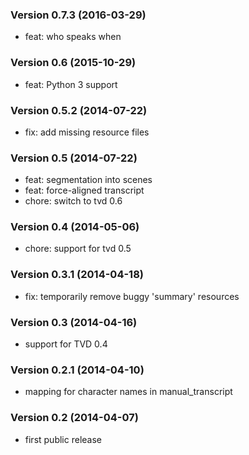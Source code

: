 ### Version 0.7.3 (2016-03-29)

  - feat: who speaks when

### Version 0.6 (2015-10-29)

  - feat: Python 3 support

### Version 0.5.2 (2014-07-22)

  - fix: add missing resource files

### Version 0.5 (2014-07-22)

  - feat: segmentation into scenes
  - feat: force-aligned transcript
  - chore: switch to tvd 0.6

### Version 0.4 (2014-05-06)

  - chore: support for tvd 0.5

### Version 0.3.1 (2014-04-18)

  - fix: temporarily remove buggy 'summary' resources

### Version 0.3 (2014-04-16)

  - support for TVD 0.4

### Version 0.2.1 (2014-04-10)

  - mapping for character names in manual_transcript

### Version 0.2 (2014-04-07)

  - first public release

